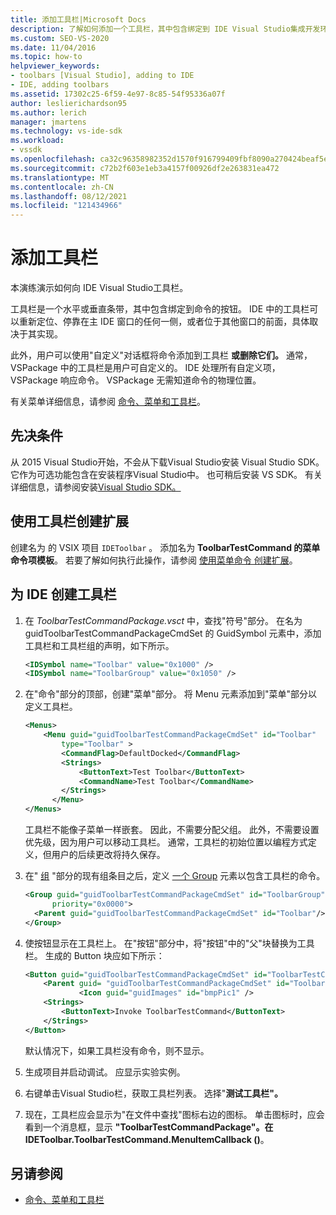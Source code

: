 ```yaml
---
title: 添加工具栏|Microsoft Docs
description: 了解如何添加一个工具栏，其中包含绑定到 IDE Visual Studio集成开发环境的命令 (按钮) 。
ms.custom: SEO-VS-2020
ms.date: 11/04/2016
ms.topic: how-to
helpviewer_keywords:
- toolbars [Visual Studio], adding to IDE
- IDE, adding toolbars
ms.assetid: 17302c25-6f59-4e97-8c85-54f95336a07f
author: leslierichardson95
ms.author: lerich
manager: jmartens
ms.technology: vs-ide-sdk
ms.workload:
- vssdk
ms.openlocfilehash: ca32c96358982352d1570f916799409fbf8090a270424beaf5e1651a54d66a5d
ms.sourcegitcommit: c72b2f603e1eb3a4157f00926df2e263831ea472
ms.translationtype: MT
ms.contentlocale: zh-CN
ms.lasthandoff: 08/12/2021
ms.locfileid: "121434966"
---
```

# <a name="add-a-toolbar"></a>添加工具栏
本演练演示如何向 IDE Visual Studio工具栏。

 工具栏是一个水平或垂直条带，其中包含绑定到命令的按钮。 IDE 中的工具栏可以重新定位、停靠在主 IDE 窗口的任何一侧，或者位于其他窗口的前面，具体取决于其实现。

 此外，用户可以使用"自定义"对话框将命令添加到工具栏 **或删除它们。** 通常，VSPackage 中的工具栏是用户可自定义的。 IDE 处理所有自定义项，VSPackage 响应命令。 VSPackage 无需知道命令的物理位置。

 有关菜单详细信息，请参阅 [命令、菜单和工具栏](../extensibility/internals/commands-menus-and-toolbars.md)。

## <a name="prerequisites"></a>先决条件
 从 2015 Visual Studio开始，不会从下载Visual Studio安装 Visual Studio SDK。 它作为可选功能包含在安装程序Visual Studio中。 也可稍后安装 VS SDK。 有关详细信息，请参阅安装[Visual Studio SDK。](../extensibility/installing-the-visual-studio-sdk.md)

## <a name="create-an-extension-with-a-toolbar"></a>使用工具栏创建扩展
 创建名为 的 VSIX 项目 `IDEToolbar` 。 添加名为 **ToolbarTestCommand 的菜单命令项模板**。 若要了解如何执行此操作，请参阅 [使用菜单命令 创建扩展](../extensibility/creating-an-extension-with-a-menu-command.md)。

## <a name="create-a-toolbar-for-the-ide"></a>为 IDE 创建工具栏

1. 在 *ToolbarTestCommandPackage.vsct* 中，查找"符号"部分。 在名为 guidToolbarTestCommandPackageCmdSet 的 GuidSymbol 元素中，添加工具栏和工具栏组的声明，如下所示。

    ```xml
    <IDSymbol name="Toolbar" value="0x1000" />
    <IDSymbol name="ToolbarGroup" value="0x1050" />

    ```

2. 在"命令"部分的顶部，创建"菜单"部分。 将 Menu 元素添加到"菜单"部分以定义工具栏。

    ```xml
    <Menus>
        <Menu guid="guidToolbarTestCommandPackageCmdSet" id="Toolbar"
            type="Toolbar" >
            <CommandFlag>DefaultDocked</CommandFlag>
            <Strings>
                <ButtonText>Test Toolbar</ButtonText>
                <CommandName>Test Toolbar</CommandName>
            </Strings>
          </Menu>
    </Menus>
    ```

     工具栏不能像子菜单一样嵌套。 因此，不需要分配父组。 此外，不需要设置优先级，因为用户可以移动工具栏。 通常，工具栏的初始位置以编程方式定义，但用户的后续更改将持久保存。

3. 在" [组](../extensibility/groups-element.md) "部分的现有组条目之后，定义 [一个 Group](../extensibility/group-element.md) 元素以包含工具栏的命令。

    ```xml
    <Group guid="guidToolbarTestCommandPackageCmdSet" id="ToolbarGroup"
          priority="0x0000">
      <Parent guid="guidToolbarTestCommandPackageCmdSet" id="Toolbar"/>
    </Group>
    ```

4. 使按钮显示在工具栏上。 在"按钮"部分中，将"按钮"中的"父"块替换为工具栏。 生成的 Button 块应如下所示：

    ```xml
    <Button guid="guidToolbarTestCommandPackageCmdSet" id="ToolbarTestCommandId" priority="0x0100" type="Button">
        <Parent guid= "guidToolbarTestCommandPackageCmdSet" id="ToolbarGroup" />
                <Icon guid="guidImages" id="bmpPic1" />
        <Strings>
            <ButtonText>Invoke ToolbarTestCommand</ButtonText>
        </Strings>
    </Button>
    ```

     默认情况下，如果工具栏没有命令，则不显示。

5. 生成项目并启动调试。 应显示实验实例。

6. 右键单击Visual Studio栏，获取工具栏列表。 选择"**测试工具栏"。**

7. 现在，工具栏应会显示为"在文件中查找"图标右边的图标。 单击图标时，应会看到一个消息框，显示 **"ToolbarTestCommandPackage"。在 IDEToolbar.ToolbarTestCommand.MenuItemCallback ()**。

## <a name="see-also"></a>另请参阅
- [命令、菜单和工具栏](../extensibility/internals/commands-menus-and-toolbars.md)

